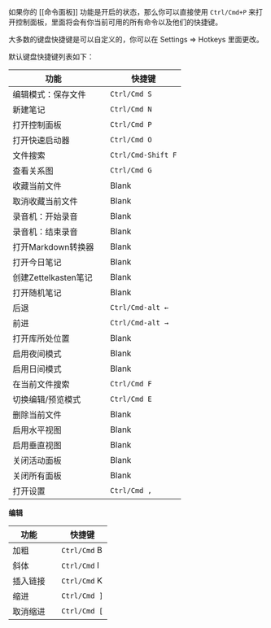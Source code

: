 如果你的 [[命令面板]] 功能是开启的状态，那么你可以直接使用 `Ctrl/Cmd+P` 来打开控制面板，里面将会有你当前可用的所有命令以及他们的快捷键。

大多数的键盘快捷键是可以自定义的，你可以在 Settings => Hotkeys 里面更改。

默认键盘快捷键列表如下：

功能 |   | 快捷键          
---------------------- | - | --------- 
 编辑模式：保存文件  |   | `Ctrl/Cmd S`      
新建笔记 |   | `Ctrl/Cmd N`      
打开控制面板  |   | `Ctrl/Cmd P`      
打开快速启动器  |   | `Ctrl/Cmd O`      
文件搜索  |   | `Ctrl/Cmd-Shift F`
查看关系图  |   | `Ctrl/Cmd G`      
收藏当前文件  |   | Blank             
取消收藏当前文件 |   | Blank             
录音机：开始录音  |   | Blank             
录音机：结束录音  |   | Blank             
打开Markdown转换器 |   | Blank             
打开今日笔记  |   | Blank             
创建Zettelkasten笔记  |   | Blank             
打开随机笔记  |   | Blank             
后退  |   | `Ctrl/Cmd-alt ←`  
前进  |   | `Ctrl/Cmd-alt →`  
打开库所处位置  |   | Blank             
启用夜间模式  |   | Blank             
启用日间模式  |   | Blank             
在当前文件搜索  |   | `Ctrl/Cmd F`      
切换编辑/预览模式  |   | `Ctrl/Cmd E`      
删除当前文件  |   | Blank             
启用水平视图  |   | Blank             
启用垂直视图  |   | Blank             
关闭活动面板  |   | Blank             
关闭所有面板  |   | Blank             
打开设置  |   | `Ctrl/Cmd ,`      

**编辑**

功能 |   | 快捷键
----- | - | ------------
加粗 |   | `Ctrl/Cmd` B
斜体 |   | `Ctrl/Cmd` I
插入链接 |   | `Ctrl/Cmd` K
缩进 |   | `Ctrl/Cmd ]`
取消缩进 |   | `Ctrl/Cmd [`
